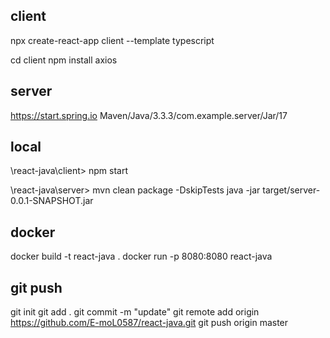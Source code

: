 ## client
npx create-react-app client --template typescript

cd client
npm install axios

## server
https://start.spring.io
Maven/Java/3.3.3/com.example.server/Jar/17

## local
\react-java\client>
npm start

\react-java\server>
mvn clean package -DskipTests
java -jar target/server-0.0.1-SNAPSHOT.jar

## docker
docker build -t react-java .
docker run -p 8080:8080 react-java

## git push
git init
git add .
git commit -m "update"
git remote add origin https://github.com/E-moL0587/react-java.git
git push origin master
